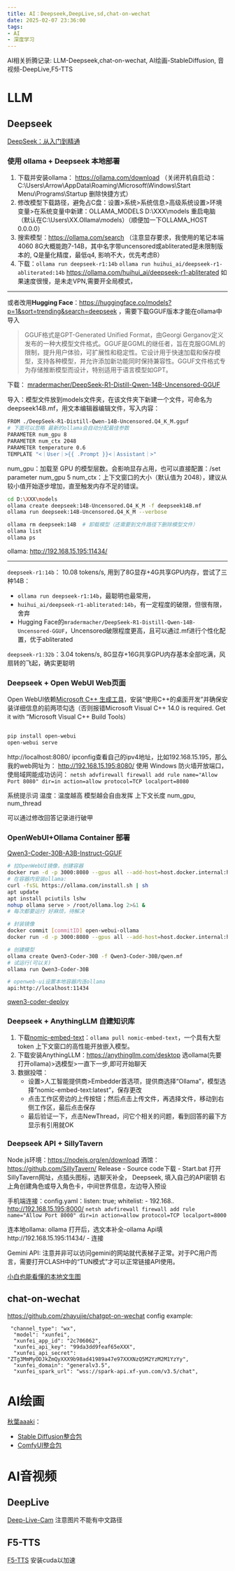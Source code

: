 ```yaml
---
title: AI：Deepseek,DeepLive,sd,chat-on-wechat
date: 2025-02-07 23:36:00
tags:
- AI
- 深度学习
---
```

AI相关折腾记录: LLM-Deepseek,chat-on-wechat, AI绘画-StableDiffusion, 音视频-DeepLive,F5-TTS
<!--more-->

# LLM
## Deepseek
[DeepSeek：从入门到精通](https://www.kdocs.cn/l/caFUbVZSt40Q?f=201&share_style=h5_card)

### 使用 ollama + Deepseek 本地部署
1. 下载并安装ollama： https://ollama.com/download （关闭开机自启动：C:\Users\Arrow\AppData\Roaming\Microsoft\Windows\Start Menu\Programs\Startup 删除快捷方式）
2. 修改模型下载路径，避免占C盘：设置>系统>系统信息>高级系统设置>环境变量>在系统变量中新建：OLLAMA_MODELS D:\XXX\models 重启电脑（默认在C:\Users\XX\.Ollama\models）（顺便加一下OLLAMA_HOST 0.0.0.0）
3. 搜索模型：https://ollama.com/search （注意显存要求，我使用的笔记本端4060 8G大概能跑7-14B，其中名字带uncensored或abliterated是未限制版本的, Q是量化精度，最低q4, 影响不大，优先考虑B）
4. 下载：`ollama run deepseek-r1:14b` `ollama run huihui_ai/deepseek-r1-abliterated:14b`
https://ollama.com/huihui_ai/deepseek-r1-abliterated
如果速度很慢，是未走VPN,需要开全局模式， 
---
或者改用**Hugging Face**：https://huggingface.co/models?p=1&sort=trending&search=deepseek ，需要下载GGUF版本才能在ollama中导入

>GGUF格式是GPT-Generated Unified Format，由Georgi Gerganov定义发布的一种大模型文件格式。GGUF是GGML的继任者，旨在克服GGML的限制，提升用户体验，可扩展性和稳定性。它设计用于快速加载和保存模型，支持各种模型，并允许添加新功能同时保持兼容性。GGUF文件格式专为存储推断模型而设计，特别适用于语言模型如GPT。

下载： [mradermacher/DeepSeek-R1-Distill-Qwen-14B-Uncensored-GGUF](https://huggingface.co/mradermacher/DeepSeek-R1-Distill-Qwen-14B-Uncensored-GGUF)

导入：模型文件放到models文件夹，在该文件夹下新建一个文件，可命名为deepseek14B.mf，用文本编辑器编辑文件，写入内容：
```sh
FROM ./DeepSeek-R1-Distill-Qwen-14B-Uncensored.Q4_K_M.gguf
# 下面可以忽略 最新的ollama会自动分配最佳参数
PARAMETER num_gpu 8
PARAMETER num_ctx 2048
PARAMETER temperature 0.6
TEMPLATE "<｜User｜>{{ .Prompt }}<｜Assistant｜>"
```
num_gpu：加载至 GPU 的模型层数。会影响显存占用，也可以直接配置：/set parameter num_gpu 5
num_ctx：上下文窗口的大小（默认值为 2048），建议从较小值开始逐步增加，直至触发内存不足的错误。
```sh
cd D:\XXX\models
ollama create deepseek:14B-Uncensored.Q4_K_M -f deepseek14B.mf
ollama run deepseek:14B-Uncensored.Q4_K_M --verbose

ollama rm deepseek:14B  # 卸载模型（还需要到文件路径下删除模型文件）
ollama list
ollama ps
```
ollama: http://192.168.15.195:11434/

---

`deepseek-r1:14b`： 10.08 tokens/s, 用到了8G显存+4G共享GPU内存，尝试了三种14B：
   + `ollama run deepseek-r1:14b`，最聪明也最常用，
   + `huihui_ai/deepseek-r1-abliterated:14b`，有一定程度的破限，但很有限，舍弃
   + Hugging Face的`mradermacher/DeepSeek-R1-Distill-Qwen-14B-Uncensored-GGUF`，Uncensored破限程度更高，且可以通过.mf进行个性化配置，优于abliterated

`deepseek-r1:32b`：3.04 tokens/s, 8G显存+16G共享GPU内存基本全部吃满，风扇转的飞起，确实更聪明

### Deepseek + Open WebUI Web页面

Open WebUI依赖[Microsoft C++ 生成工具](https://visualstudio.microsoft.com/zh-hans/visual-cpp-build-tools/)，安装“使用C++的桌面开发”并确保安装详细信息的前两项勾选（否则报错Microsoft Visual C++ 14.0 is required. Get it with “Microsoft Visual C++ Build Tools）
```sh

pip install open-webui
open-webui serve
```
http://localhost:8080/
ipconfig查看自己的ipv4地址，比如192.168.15.195，那么我的web网址为：
http://192.168.15.195:8080/
使用 Windows 防火墙开放端口，使局域网能成功访问：
`netsh advfirewall firewall add rule name="Allow Port 8080" dir=in action=allow protocol=TCP localport=8080`

系统提示词
温度：温度越高 模型越会自由发挥
上下文长度
num_gpu, num_thread

可以通过修改回答记录进行破甲

### OpenWebUI+Ollama Container 部署
[Qwen3-Coder-30B-A3B-Instruct-GGUF](https://huggingface.co/unsloth/Qwen3-Coder-30B-A3B-Instruct-GGUF/discussions/4)
```sh
# 拉OpenWebUI镜像，创建容器
docker run -d -p 3000:8080 --gpus all --add-host=host.docker.internal:host-gateway --health-cmd "curl -fsSL http://localhost:8080 || exit 1" --health-interval 60s --health-retries 5 --health-timeout 20s --health-start-period 60s --restart=always -v open-webui:/app/backend/data -v /mnt:/mnt -v /root/ollama:/root/.ollama --name open-webui ghcr.io/open-webui/open-webui:cuda
# 在容器内安装ollama:
curl -fsSL https://ollama.com/install.sh | sh
apt update
apt install pciutils lshw
nohup ollama serve > /root/ollama.log 2>&1 & 
# 每次都要运行 好麻烦，待解决

# 封装镜像
docker commit [commitID] open-webui-ollama
docker run -d -p 3000:8080 --gpus all --add-host=host.docker.internal:host-gateway --health-cmd "curl -fsSL http://localhost:8080 || exit 1" --health-interval 60s --health-retries 5 --health-timeout 20s --health-start-period 60s --restart=always -v open-webui:/app/backend/data -v /mnt:/mnt -v /root:/root --name open-webui-ollama open-webui-ollama

# 创建模型
ollama create Qwen3-Coder-30B -f Qwen3-Coder-30B/qwen.mf
# 试运行(可以关)
ollama run Qwen3-Coder-30B

# openweb-ui设置本地容器内连ollama 
api:http://localhost:11434
```
[qwen3-coder-deploy](https://www.xugj520.cn/archives/qwen3-coder-deploy.html)

### Deepseek + AnythingLLM 自建知识库
1. 下载[nomic-embed-text](https://ollama.com/library/nomic-embed-text)：`ollama pull nomic-embed-text`，一个具有大型 token 上下文窗口的高性能开放嵌入模型。
2. 下载安装AnythingLLM：https://anythingllm.com/desktop
选ollama(先要打开ollama)>选模型>一直下一步,即可开始聊天
3. 数据投喂：
   + 设置>⼈⼯智能提供商>Embedder⾸选项，提供商选择“Ollama”，模型选择“nomic-embed-text:latest”，保存更改
   + 点击⼯作区旁边的上传按钮；然后点击上传⽂件，再选择⽂件，移动到右侧⼯作区，最后点击保存
   + 最后验证⼀下，点击NewThread，问它个相关的问题，看到回答的最下⽅显⽰有引⽤就OK

### Deepseek API + SillyTavern
Node.js环境：https://nodejs.org/en/download
酒馆：https://github.com/SillyTavern/ Release - Source code下载 - Start.bat
打开SillyTavern网址，点插头图标，选聊天补全， Deepseek, 填入自己的API密钥
右上角创建角色或导入角色卡，中间世界信息，左边导入预设

手机端连接：config.yaml：listen: true; whitelist: - 192.168.*.*
http://192.168.15.195:8000/
`netsh advfirewall firewall add rule name="Allow Port 8000" dir=in action=allow protocol=TCP localport=8000`

连本地ollama: ollama 打开后，选文本补全-ollama Api填http://192.168.15.195:11434/ - 连接

Gemini API: 注意并非可以访问gemini的网站就代表梯子正常。对于PC用户而言，需要打开CLASH中的“TUN模式”才可以正常链接API使用。

[小白也能看懂的本地文生图](https://docs.google.com/document/d/11vPOdz_4q_DrAhdL3fLP61FkzRZSppyCuqpLps4qIkA/edit?tab=t.0#heading=h.suwlqsio29mz)

## chat-on-wechat
https://github.com/zhayujie/chatgpt-on-wechat
config example:
```log
 "channel_type": "wx",
  "model": "xunfei",
  "xunfei_app_id": "2c706062",
  "xunfei_api_key": "99da3dd9feaf65eXXX",
  "xunfei_api_secret": "ZTg3MmMyODJkZmQyXXX9b98ad41989a47e97XXXNzQ5M2YzM2M1YzYy",
  "xunfei_domain": "generalv3.5",
  "xunfei_spark_url": "wss://spark-api.xf-yun.com/v3.5/chat",  
```
# AI绘画
[秋葉aaaki](https://space.bilibili.com/12566101)：
   - [Stable Diffusion整合包](https://www.bilibili.com/video/BV1iM4y1y7oA/?spm_id_from=333.1387.homepage.video_card.click&vd_source=b530b63b4657d68926b54a618d047d04)
   - [ComfyUI整合包](https://www.bilibili.com/video/BV1Ew411776J/?spm_id_from=333.1387.homepage.video_card.click&vd_source=b530b63b4657d68926b54a618d047d04)

# AI音视频
## DeepLive
[Deep-Live-Cam](https://github.com/hacksider/Deep-Live-Cam)
注意图片不能有中文路径
## F5-TTS
[F5-TTS](https://github.com/SWivid/F5-TTS)
安装cuda以加速